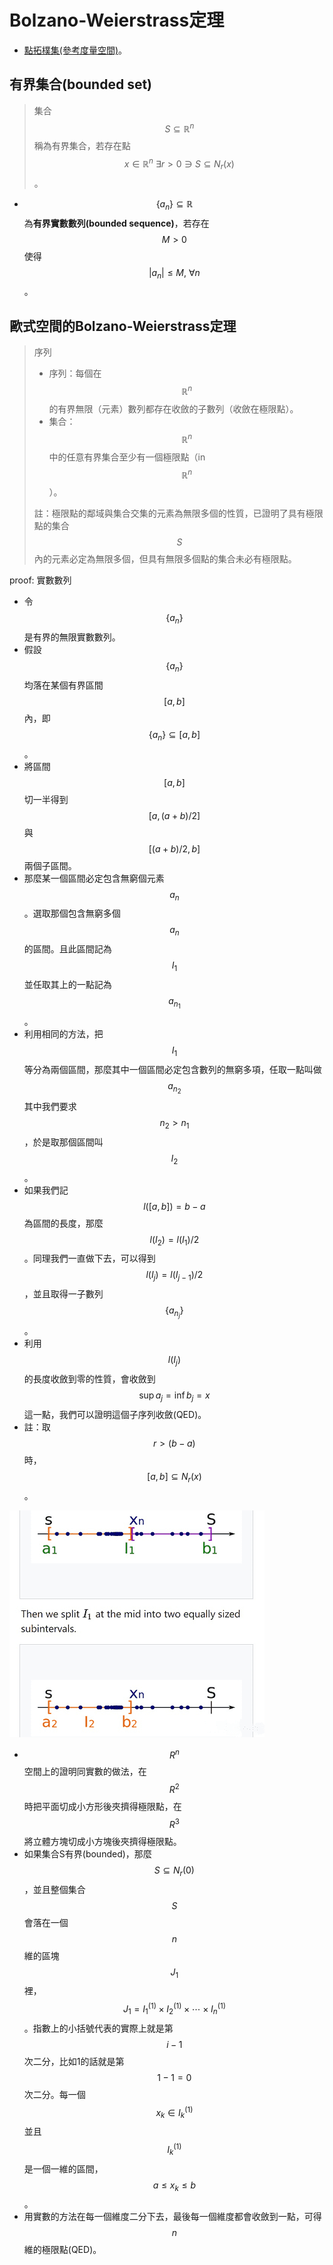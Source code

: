 # Bolzano-Weierstrass定理

* [點拓樸集\(參考度量空間\)](../metric-space/point-topology.md)。

## 有界集合\(bounded set\)

> 集合$$S \subseteq \mathbb{R}^n$$稱為有界集合，若存在點$$x \in \mathbb{R}^n ~ \exists r > 0 \ni S \subseteq N_r(x) $$。

* $$\{ a_n\} \subseteq \mathbb{R}$$為**有界實數數列\(bounded sequence\)**，若存在$$M >0 $$使得$$ |a_n| \leq M, ~ \forall n$$。

## 歐式空間的Bolzano-Weierstrass定理

> 序列
>
> * 序列：每個在$$\mathbb{R}^n$$的有界無限（元素）數列都存在收斂的子數列（收斂在極限點）。
> * 集合：$$\mathbb{R}^n$$中的任意有界集合至少有一個極限點（in $$\mathbb{R}^n$$）。
>
> 註：極限點的鄰域與集合交集的元素為無限多個的性質，已證明了具有極限點的集合$$S$$內的元素必定為無限多個，但具有無限多個點的集合未必有極限點。

proof: 實數數列

* 令$$\{a_{n}\}$$是有界的無限實數數列。
* 假設$$\{a_{n}\}$$均落在某個有界區間$$[a,b]$$內，即$$\{a_n \} \subseteq [a,b]$$。
* 將區間$$[a,b]$$切一半得到$$[a,(a+b)/2]$$與$$[(a+b)/2,b]$$兩個子區間。
* 那麼某一個區間必定包含無窮個元素$$a_{n}$$。選取那個包含無窮多個$$a_{n}$$的區間。且此區間記為$$I_{1}$$並任取其上的一點記為$$a_{n_{1}}$$。
* 利用相同的方法，把$$I_{1}$$等分為兩個區間，那麼其中一個區間必定包含數列的無窮多項，任取一點叫做$$a_{n_{2}}$$其中我們要求$$n_{2}>n_{1}$$，於是取那個區間叫$$I_{2}$$。
* 如果我們記$$l([a,b])=b-a$$為區間的長度，那麼$$l(I_{2})=l(I_{1})/2$$。同理我們一直做下去，可以得到$$l(I_{j})=l(I_{j-1})/2$$，並且取得一子數列$$\{a_{n_{j}}\}$$。
* 利用$$l(I_{j})$$的長度收斂到零的性質，會收斂到$$\sup a_j = \inf b_j = x$$這一點，我們可以證明這個子序列收斂\(QED\)。
* 註：取$$ r > (b-a)$$時，$$ [a,b] \subseteq N_r(x)$$。

![](../../.gitbook/assets/bolzano-weistrass_i1-min.png)



* $$R^n$$ 空間上的證明同實數的做法，在$$R^2$$ 時把平面切成小方形後夾擠得極限點，在$$R^3$$ 將立體方塊切成小方塊後夾擠得極限點。
* 如果集合S有界\(bounded\)，那麼$$S \subseteq N_r(0)$$，並且整個集合$$S$$會落在一個$$n$$維的區塊$$J_1$$裡，$$J_1=I_1^{(1)} \times I_2^{(1)} \times \cdots \times I_n^{(1)}$$。指數上的小括號代表的實際上就是第$$i-1$$次二分，比如1的話就是第$$1-1=0$$次二分。每一個$$x_k \in I_k^{(1)}$$並且$$I_k^{(1)}$$是一個一維的區間， $$a \leq x_k \leq b$$。
* 用實數的方法在每一個維度二分下去，最後每一個維度都會收斂到一點，可得$$n$$維的極限點\(QED\)。







